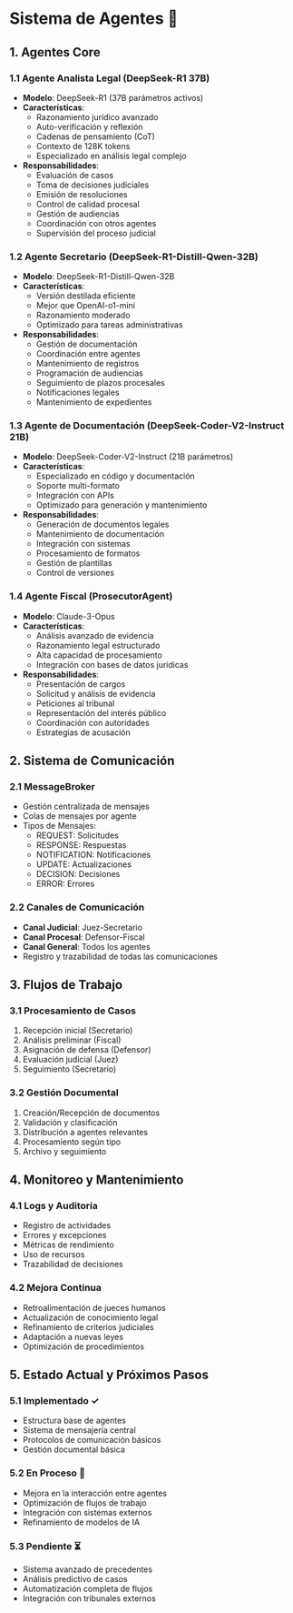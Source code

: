 # Sistema de Agentes 🤖

## 1. Agentes Core

### 1.1 Agente Analista Legal (DeepSeek-R1 37B)
- **Modelo**: DeepSeek-R1 (37B parámetros activos)
- **Características**:
  * Razonamiento jurídico avanzado
  * Auto-verificación y reflexión
  * Cadenas de pensamiento (CoT)
  * Contexto de 128K tokens
  * Especializado en análisis legal complejo
- **Responsabilidades**:
  * Evaluación de casos
  * Toma de decisiones judiciales
  * Emisión de resoluciones
  * Control de calidad procesal
  * Gestión de audiencias
  * Coordinación con otros agentes
  * Supervisión del proceso judicial

### 1.2 Agente Secretario (DeepSeek-R1-Distill-Qwen-32B)
- **Modelo**: DeepSeek-R1-Distill-Qwen-32B
- **Características**:
  * Versión destilada eficiente
  * Mejor que OpenAI-o1-mini
  * Razonamiento moderado
  * Optimizado para tareas administrativas
- **Responsabilidades**:
  * Gestión de documentación
  * Coordinación entre agentes
  * Mantenimiento de registros
  * Programación de audiencias
  * Seguimiento de plazos procesales
  * Notificaciones legales
  * Mantenimiento de expedientes

### 1.3 Agente de Documentación (DeepSeek-Coder-V2-Instruct 21B)
- **Modelo**: DeepSeek-Coder-V2-Instruct (21B parámetros)
- **Características**:
  * Especializado en código y documentación
  * Soporte multi-formato
  * Integración con APIs
  * Optimizado para generación y mantenimiento
- **Responsabilidades**:
  * Generación de documentos legales
  * Mantenimiento de documentación
  * Integración con sistemas
  * Procesamiento de formatos
  * Gestión de plantillas
  * Control de versiones

### 1.4 Agente Fiscal (ProsecutorAgent)
- **Modelo**: Claude-3-Opus
- **Características**:
  * Análisis avanzado de evidencia
  * Razonamiento legal estructurado
  * Alta capacidad de procesamiento
  * Integración con bases de datos jurídicas
- **Responsabilidades**:
  * Presentación de cargos
  * Solicitud y análisis de evidencia
  * Peticiones al tribunal
  * Representación del interés público
  * Coordinación con autoridades
  * Estrategias de acusación

## 2. Sistema de Comunicación

### 2.1 MessageBroker
- Gestión centralizada de mensajes
- Colas de mensajes por agente
- Tipos de Mensajes:
  * REQUEST: Solicitudes
  * RESPONSE: Respuestas
  * NOTIFICATION: Notificaciones
  * UPDATE: Actualizaciones
  * DECISION: Decisiones
  * ERROR: Errores

### 2.2 Canales de Comunicación
- **Canal Judicial**: Juez-Secretario
- **Canal Procesal**: Defensor-Fiscal
- **Canal General**: Todos los agentes
- Registro y trazabilidad de todas las comunicaciones

## 3. Flujos de Trabajo

### 3.1 Procesamiento de Casos
1. Recepción inicial (Secretario)
2. Análisis preliminar (Fiscal)
3. Asignación de defensa (Defensor)
4. Evaluación judicial (Juez)
5. Seguimiento (Secretario)

### 3.2 Gestión Documental
1. Creación/Recepción de documentos
2. Validación y clasificación
3. Distribución a agentes relevantes
4. Procesamiento según tipo
5. Archivo y seguimiento

## 4. Monitoreo y Mantenimiento

### 4.1 Logs y Auditoría
- Registro de actividades
- Errores y excepciones
- Métricas de rendimiento
- Uso de recursos
- Trazabilidad de decisiones

### 4.2 Mejora Continua
- Retroalimentación de jueces humanos
- Actualización de conocimiento legal
- Refinamiento de criterios judiciales
- Adaptación a nuevas leyes
- Optimización de procedimientos

## 5. Estado Actual y Próximos Pasos

### 5.1 Implementado ✓
- Estructura base de agentes
- Sistema de mensajería central
- Protocolos de comunicación básicos
- Gestión documental básica

### 5.2 En Proceso 🔄
- Mejora en la interacción entre agentes
- Optimización de flujos de trabajo
- Integración con sistemas externos
- Refinamiento de modelos de IA

### 5.3 Pendiente ⏳
- Sistema avanzado de precedentes
- Análisis predictivo de casos
- Automatización completa de flujos
- Integración con tribunales externos
